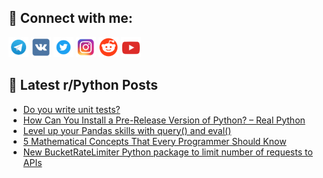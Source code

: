## 🔎 Connect with me:
[<img src="https://github.com/bullbesh/bullbesh/blob/main/images/Telegram.png" width="32" height="32" />](https://t.me/bullbesh)
[<img src="https://github.com/bullbesh/bullbesh/blob/main/images/VK.png" width="32" height="32" />](https://vk.com/bullbesh)
[<img src="https://github.com/bullbesh/bullbesh/blob/main/images/Twitter.png" width="32" height="32" />](https://twitter.com/bullbesh1)
[<img src="https://github.com/bullbesh/bullbesh/blob/main/images/Instagram.png" width="32" height="32" />](https://www.instagram.com/bullbesh)
[<img src="https://github.com/bullbesh/bullbesh/blob/main/images/Reddit.png" width="32" height="32" />](https://www.reddit.com/user/bullbesh)
[<img src="https://github.com/bullbesh/bullbesh/blob/main/images/YouTube.png" width="32" height="32" />](https://www.youtube.com/channel/UCtfjRs6uzgq5mfm8S06WTcg)

## 📕 Latest r/Python Posts
<!-- BLOG-POST-LIST:START -->
- [Do you write unit tests?](https://www.reddit.com/r/Python/comments/x4xlvh/do_you_write_unit_tests/)
- [How Can You Install a Pre-Release Version of Python? – Real Python](https://www.reddit.com/r/Python/comments/x4vs0u/how_can_you_install_a_prerelease_version_of/)
- [Level up your Pandas skills with query&lpar;&rpar; and eval&lpar;&rpar;](https://www.reddit.com/r/Python/comments/x4u928/level_up_your_pandas_skills_with_query_and_eval/)
- [5 Mathematical Concepts That Every Programmer Should Know](https://www.reddit.com/r/Python/comments/x4tf6k/5_mathematical_concepts_that_every_programmer/)
- [New BucketRateLimiter Python package to limit number of requests to APIs](https://www.reddit.com/r/Python/comments/x4srau/new_bucketratelimiter_python_package_to_limit/)
<!-- BLOG-POST-LIST:END -->
